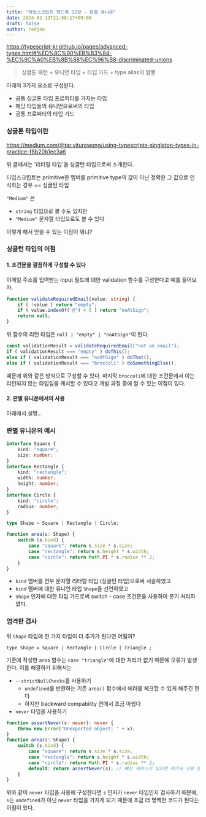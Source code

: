 ```yaml
---
title: "타입스크립트 핸드북 12장 - 판별 유니온"
date: 2024-02-13T21:58:17+09:00
draft: false
author: redjen
---
```


https://typescript-kr.github.io/pages/advanced-types.html#%ED%8C%90%EB%B3%84-%EC%9C%A0%EB%8B%88%EC%96%B8-discriminated-unions


> 싱글톤 패턴 + 유니언 타입 + 타입 가드 + type alias의 짬뽕

아래의 3가지 요소로 구성된다.
- 공통 싱글톤 타입 프로퍼티를 가지는 타입
- 해당 타입들의 유니언으로써의 타입
- 공통 프로퍼티의 타입 가드

### 싱글톤 타입이란

https://medium.com/@tar.viturawong/using-typescripts-singleton-types-in-practice-f8b20b1ec3a6

위 글에서는 '리터럴 타입'을 싱글턴 타입으로써 소개한다.

타입스크립트는 primitive한 멤버를 primitive type의 값이 아닌 정확한 그 값으로 인식하는 경우 == 싱글턴 타입

`"Medium"` 은
- `string` 타입으로 볼 수도 있지만
- `"Medium"` 문자열 타입으로도 볼 수 있다

이렇게 해서 얻을 수 있는 이점이 뭐냐?

### 싱글턴 타입의 이점

#### 1. 조건문을 깔끔하게 구성할 수 있다

이메일 주소를 입력받는 input 필드에 대한 validation 함수를 구성한다고 예를 들어보자.

```ts
function validateRequiredEmail(value: string) {
    if ( !value ) return "empty";
    if ( value.indexOf('@') < 0 ) return "noAtSign";
    return null;
}
```

위 함수의 리턴 타입은 `null | "empty" | "noAtSign"`이 된다.

```ts
const validationResult = validateRequiredEmail("not an email");
if ( validationResult === "empty" ) doThis();
else if ( validationResult === "noAtSign" ) doThat();
else if ( validationResult === "broccoli" ) doSomethingElse();
```

때문에 위와 같은 방식으로 구성할 수 있다. 마지막 `broccoli`에 대한 조건문에서 이는 리턴되지 않는 타입임을 캐치할 수 있다고 개발 과정 중에 알 수 있는 이점이 있다.

#### 2. 판별 유니온에서의 사용

아래에서 설명..

### 판별 유니온의 예시

```ts
interface Square {
    kind: "square";
    size: number;
}
interface Rectangle {
    kind: "rectangle";
    width: number;
    height: number;
}
interface Circle {
    kind: "circle";
    radius: number;
}

type Shape = Square | Rectangle | Circle;

function area(s: Shape) {
    switch (s.kind) {
        case "square": return s.size * s.size;
        case "rectangle": return s.height * s.width;
        case "circle": return Math.PI * s.radius ** 2;
    }
}
```

- `kind` 멤버를 전부 문자열 리터럴 타입 (싱글턴 타입)으로써 서술하였고
- `kind` 멤버에 대한 유니언 타입 `Shape`을 선언하였고
- `Shape` 인자에 대한 타입 가드로써 switch - case 조건문을 사용하여 분기 처리하였다.

### 엄격한 검사

위 `Shape` 타입에 한 가지 타입이 더 추가가 된다면 어떨까?

`type Shape = Square | Rectangle | Circle | Triangle ;`

기존에 작성한 `area` 함수는 `case "triangle"`에 대한 처리가 없기 때문에 오류가 발생한다. 이를 해결하기 위해서는 
- `--strictNullChecks`를 사용하기
  - `undefined`를 반환하는 기존 `area()` 함수에서 에러를 체크할 수 있게 해주긴 한다
  - 하지만 backward compability 면에서 조금 아쉽다
- `never` 타입을 사용하기

```ts
function assertNever(x: never): never {
    throw new Error("Unexpected object: " + x);
}
function area(s: Shape) {
    switch (s.kind) {
        case "square": return s.size * s.size;
        case "rectangle": return s.height * s.width;
        case "circle": return Math.PI * s.radius ** 2;
        default: return assertNever(s); // 빠진 케이스가 있다면 여기서 오류 발생
    }
}
```

위와 같이 `never` 타입을 사용해 구성한다면 `s` 인자가 `never` 타입인지 검사하기 때문에, `s`는 `undefined`가 아닌 `never` 타입을 가지게 되기 때문에 조금 더 명백한 코드가 된다는 이점이 있다.
